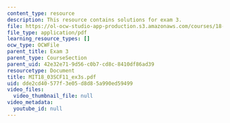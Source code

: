 ```yaml
---
content_type: resource
description: This resource contains solutions for exam 3.
file: https://ol-ocw-studio-app-production.s3.amazonaws.com/courses/18-03sc-differential-equations-fall-2011/dde2cd40577f3e05d8d85a990ed59499_MIT18_03SCF11_ex3s.pdf
file_type: application/pdf
learning_resource_types: []
ocw_type: OCWFile
parent_title: Exam 3
parent_type: CourseSection
parent_uid: 42e32e71-9d56-c0b7-cd8c-8410df86ad39
resourcetype: Document
title: MIT18_03SCF11_ex3s.pdf
uid: dde2cd40-577f-3e05-d8d8-5a990ed59499
video_files:
  video_thumbnail_file: null
video_metadata:
  youtube_id: null
---
```

